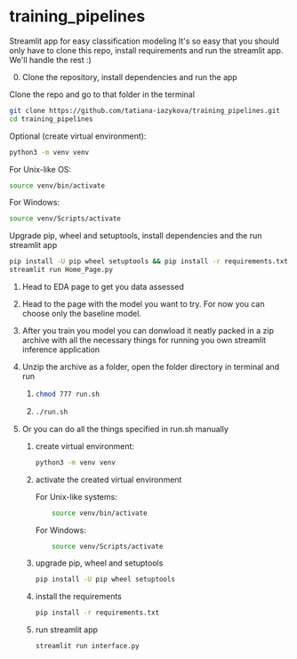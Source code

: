# training_pipelines

Streamlit app for easy classification modeling
It's so easy that you should only have to clone this repo, install requirements and run the streamlit app. We'll handle the rest :)



0. Clone the repository, install dependencies and run the app

Clone the repo and go to that folder in the terminal

```bash
git clone https://github.com/tatiana-iazykova/training_pipelines.git
cd training_pipelines
```

Optional (create virtual environment):

```bash
python3 -m venv venv 
```
    
For Unix-like OS:

```bash
source venv/bin/activate
```

For Windows:

```bash
source venv/Scripts/activate
```

Upgrade pip, wheel and setuptools, install dependencies and the run streamlit app

```bash
pip install -U pip wheel setuptools && pip install -r requirements.txt
streamlit run Home_Page.py
```

1. Head to EDA page to get you data assessed
2. Head to the page with the model you want to try. For now you can choose only the baseline model.
3. After you train you model you can donwload it neatly packed in a zip archive with all the necessary
     things for running you own streamlit inference application
4. Unzip the archive as a folder, open the folder directory in terminal and run 
    
    1.  ```bash
        chmod 777 run.sh
        ```
    2.  ```bash
        ./run.sh
        ```

5. Or you can do all the things specified in run.sh manually

    1. create virtual environment: 

        ```bash
        python3 -m venv venv
        ```

    2. activate the created virtual environment
    
        For Unix-like systems:
        
        ```bash
            source venv/bin/activate
        ```
        
        For Windows:
        
        ```bash
            source venv/Scripts/activate
        ```
        
    3. upgrade pip, wheel and setuptools
    
        ```bash
        pip install -U pip wheel setuptools
        ```
    
    4. install the requirements
    
        ```bash
        pip install -r requirements.txt
        ```
    
    5. run streamlit app
    
        ```bash
        streamlit run interface.py
        ```
